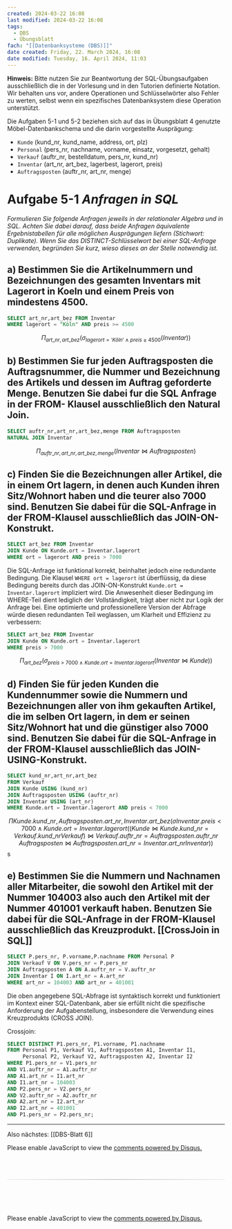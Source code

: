 ```yaml
---
created: 2024-03-22 16:08
last modified: 2024-03-22 16:08
tags:
  - DBS
  - Übungsblatt
fach: "[[Datenbanksysteme (DBS)]]"
date created: Friday, 22. March 2024, 16:08
date modified: Tuesday, 16. April 2024, 11:03
---
```


**Hinweis:** Bitte nutzen Sie zur Beantwortung der SQL-Übungsaufgaben ausschließlich die in der Vorlesung und in den Tutorien definierte Notation. Wir behalten uns vor, andere Operationen und Schlüsselwörter also Fehler zu werten, selbst wenn ein spezifisches Datenbanksystem diese Operation unterstützt.

Die Aufgaben 5-1 und 5-2 beziehen sich auf das in Übungsblatt 4 genutzte Möbel-Datenbankschema und die darin vorgestellte Ausprägung:

- `Kunde` (kund_nr, kund_name, address, ort, plz)
- `Personal` (pers_nr, nachname, vorname, einsatz, vorgesetzt, gehalt)
- `Verkauf` (auftr_nr, bestelldatum, pers_nr, kund_nr)
- `Inventar` (art_nr, art_bez, lagerbest, lagerort, preis)
- `Auftragsposten` (auftr_nr, art_nr, menge)

# Aufgabe 5-1 _Anfragen in SQL_

_Formulieren Sie folgende Anfragen jeweils in der relationaler Algebra und in SQL. Achten Sie dabei darauf, dass beide Anfragen äquivalente Ergebnistabellen für alle möglichen Ausprägungen liefern (Stichwort: Duplikate). Wenn Sie das DISTINCT-Schlüsselwort bei einer SQL-Anfrage verwenden, begründen Sie kurz, wieso dieses an der Stelle notwendig ist._

## a) Bestimmen Sie die Artikelnummern und Bezeichnungen des gesamten Inventars mit Lagerort in Koeln und einem Preis von mindestens 4500.

```sql
SELECT art_nr,art_bez FROM Inventar
WHERE lagerort = "Köln" AND preis >= 4500
```

$$\Pi_{art\_nr,art\_bez}(\sigma_{lagerort = 'Köln' \ \land \ preis \ \geq \ 4500}(Inventar))$$

## b) Bestimmen Sie fur jeden Auftragsposten die Auftragsnummer, die Nummer und Bezeichnung des Artikels und dessen im Auftrag geforderte Menge. Benutzen Sie dabei fur die SQL Anfrage in der FROM- Klausel ausschließlich den Natural Join.

```SQL
SELECT auftr_nr,art_nr,art_bez,menge FROM Auftragsposten
NATURAL JOIN Inventar
```

$$\Pi_{auftr\_nr,art\_nr,art\_bez,menge}(Inventar \bowtie Auftragsposten)$$

## c) Finden Sie die Bezeichnungen aller Artikel, die in einem Ort lagern, in denen auch Kunden ihren Sitz/Wohnort haben und die teurer also 7000 sind. Benutzen Sie dabei für die SQL-Anfrage in der FROM-Klausel ausschließlich das JOIN-ON-Konstrukt.

```SQL
SELECT art_bez FROM Inventar
JOIN Kunde ON Kunde.ort = Inventar.lagerort
WHERE ort = lagerort AND preis > 7000
```

Die SQL-Anfrage ist funktional korrekt, beinhaltet jedoch eine redundante Bedingung. Die Klausel `WHERE ort = lagerort` ist überflüssig, da diese Bedingung bereits durch das JOIN-ON-Konstrukt `Kunde.ort = Inventar.lagerort` impliziert wird. Die Anwesenheit dieser Bedingung im WHERE-Teil dient lediglich der Vollständigkeit, trägt aber nicht zur Logik der Anfrage bei. Eine optimierte und professionellere Version der Abfrage würde diesen redundanten Teil weglassen, um Klarheit und Effizienz zu verbessern:

```SQL
SELECT art_bez FROM Inventar
JOIN Kunde ON Kunde.ort = Inventar.lagerort
WHERE preis > 7000
```

$$\Pi_{art\_bez}(\sigma_{preis \ \gt \ 7000 \ \land \ Kunde.ort = Inventar.lagerort }(Inventar \bowtie Kunde))$$

## d) Finden Sie für jeden Kunden die Kundennummer sowie die Nummern und Bezeichnungen aller von ihm gekauften Artikel, die im selben Ort lagern, in dem er seinen Sitz/Wohnort hat und die günstiger also 7000 sind. Benutzen Sie dabei für die SQL-Anfrage in der FROM-Klausel ausschließlich das JOIN-USING-Konstrukt.

```SQL
SELECT kund_nr,art_nr,art_bez
FROM Verkauf
JOIN Kunde USING (kund_nr)
JOIN Auftragsposten USING (auftr_nr)
JOIN Inventar USING (art_nr)
WHERE Kunde.ort = Inventar.lagerort AND preis < 7000
```

$$ΠKunde.kund\_nr,Auftragsposten.art\_nr,Inventar.art\_bez​(σInventar.preis<7000∧Kunde.ort=Inventar.lagerort​((Kunde⋈Kunde.kund\_nr=Verkauf.kund\_nr​Verkauf)⋈Verkauf.auftr\_nr=Auftragsposten.auftr\_nr​Auftragsposten⋈Auftragsposten.art\_nr=Inventar.art\_nr​Inventar))$$
s

## e) Bestimmen Sie die Nummern und Nachnamen aller Mitarbeiter, die sowohl den Artikel mit der Nummer 104003 also auch den Artikel mit der Nummer 401001 verkauft haben. Benutzen Sie dabei für die SQL-Anfrage in der FROM-Klausel ausschließlich das Kreuzprodukt. [[CrossJoin in SQL]]

```SQL
SELECT P.pers_nr, P.vorname,P.nachname FROM Personal P
JOIN Verkauf V ON V.pers_nr = P.pers_nr
JOIN Auftragsposten A ON A.auftr_nr = V.auftr_nr
JOIN Inventar I ON I.art_nr = A.art_nr
WHERE art_nr = 104003 AND art_nr = 401001
```

Die oben angegebene SQL-Abfrage ist syntaktisch korrekt und funktioniert im Kontext einer SQL-Datenbank, aber sie erfüllt nicht die spezifische Anforderung der Aufgabenstellung, insbesondere die Verwendung eines Kreuzprodukts (CROSS JOIN).

Crossjoin:

```SQL
SELECT DISTINCT P1.pers_nr, P1.vorname, P1.nachname
FROM Personal P1, Verkauf V1, Auftragsposten A1, Inventar I1,
     Personal P2, Verkauf V2, Auftragsposten A2, Inventar I2
WHERE P1.pers_nr = V1.pers_nr
AND V1.auftr_nr = A1.auftr_nr
AND A1.art_nr = I1.art_nr
AND I1.art_nr = 104003
AND P2.pers_nr = V2.pers_nr
AND V2.auftr_nr = A2.auftr_nr
AND A2.art_nr = I2.art_nr
AND I2.art_nr = 401001
AND P1.pers_nr = P2.pers_nr;
```

---

Also nächstes: [[DBS-Blatt 6]]

<!-- DISQUS SCRIPT COMMENT START -->

<!-- DISQUS RECOMMENDATION START -->

<div id="disqus_recommendations"></div>

<script> 
(function() { // REQUIRED CONFIGURATION VARIABLE: EDIT THE SHORTNAME BELOW
var d = document, s = d.createElement('script'); // IMPORTANT: Replace EXAMPLE with your forum shortname!
s.src = 'https://myuninotes.disqus.com/recommendations.js'; s.setAttribute('data-timestamp', +new Date());
(d.head || d.body).appendChild(s);
})();
</script>
<noscript>
Please enable JavaScript to view the 
<a href="https://disqus.com/?ref_noscript" rel="nofollow">
comments powered by Disqus.
</a>
</noscript>

<!-- DISQUS RECOMMENDATION END -->

<hr style="border: none; height: 2px; background: linear-gradient(to right, #f0f0f0, #ccc, #f0f0f0); margin-top: 4rem; margin-bottom: 5rem;">
<div id="disqus_thread"></div>
<script>
    /**
    *  RECOMMENDED CONFIGURATION VARIABLES: EDIT AND UNCOMMENT THE SECTION BELOW TO INSERT DYNAMIC VALUES FROM YOUR PLATFORM OR CMS.
    *  LEARN WHY DEFINING THESE VARIABLES IS IMPORTANT: https://disqus.com/admin/universalcode/#configuration-variables    */
    /*
    var disqus_config = function () {
    this.page.url = PAGE_URL;  // Replace PAGE_URL with your page's canonical URL variable
    this.page.identifier = PAGE_IDENTIFIER; // Replace PAGE_IDENTIFIER with your page's unique identifier variable
    };
    */
    (function() { // DON'T EDIT BELOW THIS LINE
    var d = document, s = d.createElement('script');
    s.src = 'https://myuninotes.disqus.com/embed.js';
    s.setAttribute('data-timestamp', +new Date());
    (d.head || d.body).appendChild(s);
    })();
</script>
<noscript>Please enable JavaScript to view the <a href="https://disqus.com/?ref_noscript">comments powered by Disqus.</a></noscript>

<!-- DISQUS SCRIPT COMMENT END -->

